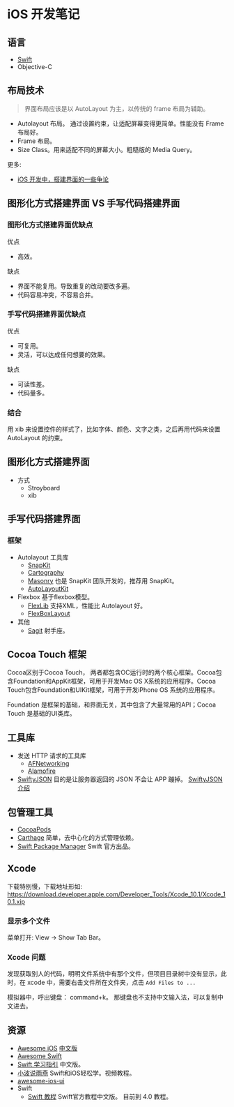 # iOS 开发笔记
## 语言
* [Swift](swift)
* Objective-C

## 布局技术
> 界面布局应该是以 AutoLayout 为主，以传统的 frame 布局为辅助。

* Autolayout 布局。 通过设置约束，让适配屏幕变得更简单。性能没有 Frame 布局好。
* Frame 布局。
* Size Class。用来适配不同的屏幕大小。粗糙版的 Media Query。

更多:
* [iOS 开发中，搭建界面的一些争论](https://zhuanlan.zhihu.com/p/20783322)

## 图形化方式搭建界面 VS 手写代码搭建界面
### 图形化方式搭建界面优缺点
优点
* 高效。

缺点
* 界面不能复用。导致重复的改动要改多遍。
* 代码容易冲突，不容易合并。

### 手写代码搭建界面优缺点
优点
* 可复用。
* 灵活，可以达成任何想要的效果。

缺点
* 可读性差。
* 代码量多。

### 结合
用 xib 来设置控件的样式了，比如字体、颜色、文字之类，之后再用代码来设置 AutoLayout 的约束。

## 图形化方式搭建界面
* 方式
  * Stroyboard
  * xib

## 手写代码搭建界面
### 框架 
* Autolayout 工具库
  * [SnapKit](http://snapkit.io/)
  * [Cartography](https://github.com/robb/Cartography)
  * [Masonry](https://github.com/SnapKit/Masonry) 也是 SnapKit 团队开发的，推荐用 SnapKit。
  * [AutoLayoutKit](https://github.com/hjcapple/AutoLayoutKit)
* Flexbox 基于flexbox模型。
  * [FlexLib](https://github.com/zhenglibao/FlexLib/blob/master/README.zh.md) 支持XML，性能比 Autolayout 好。
  * [FlexBoxLayout](https://github.com/carlSQ/FlexBoxLayout/blob/develop/README.md)
* 其他
  * [Sagit](https://github.com/cyq1162/Sagit) 射手座。

## Cocoa Touch 框架
Cocoa区别于Cocoa Touch， 两者都包含OC运行时的两个核心框架。Cocoa包含Foundation和AppKit框架，可用于开发Mac OS X系统的应用程序。Cocoa Touch包含Foundation和UIKit框架，可用于开发iPhone OS 系统的应用程序。

Foundation 是框架的基础，和界面无关，其中包含了大量常用的API；Cocoa Touch 是基础的UI类库。

## 工具库
* 发送 HTTP 请求的工具库
  * [AFNetworking](https://github.com/AFNetworking/AFNetworking)
  * [Alamofire](https://github.com/Alamofire/Alamofire)
* [SwiftyJSON](https://github.com/SwiftyJSON/SwiftyJSON) 目的是让服务器返回的 JSON 不会让 APP 蹦掉。 [SwiftyJSON介绍](http://tangplin.github.io/swiftyjson/)

## 包管理工具
* [CocoaPods](cocoapods.md)
* [Carthage](https://github.com/carthage/carthage) 简单，去中心化的方式管理依赖。
* [Swift Package Manager](https://swift.org/package-manager/) Swift 官方出品。

## Xcode
下载特别慢，下载地址形如: https://download.developer.apple.com/Developer_Tools/Xcode_10.1/Xcode_10.1.xip

### 显示多个文件
菜单打开: View -> Show Tab Bar。

### Xcode 问题
发现获取别人的代码，明明文件系统中有那个文件，但项目目录树中没有显示，此时，在 xcode 中，需要右击文件所在文件夹，点击 `Add Files to ...`

模拟器中，呼出键盘： command+k。 那键盘也不支持中文输入法，可以复制中文进去。

## 资源
* [Awesome iOS](https://github.com/vsouza/awesome-ios) [中文版](https://github.com/jobbole/awesome-ios-cn)
* [Awesome Swift](https://github.com/matteocrippa/awesome-swift)
* [Swift 学习指引](https://www.jianshu.com/p/2978d4c81513) 中文版。
* [小波说雨燕](http://www.xiaoboswift.com/) Swift和iOS轻松学。视频教程。
* [awesome-ios-ui](https://github.com/cjwirth/awesome-ios-ui)
* Swift
  * [Swift 教程](http://www.swift51.com/swift.html) Swift官方教程中文版。 目前到 4.0 教程。